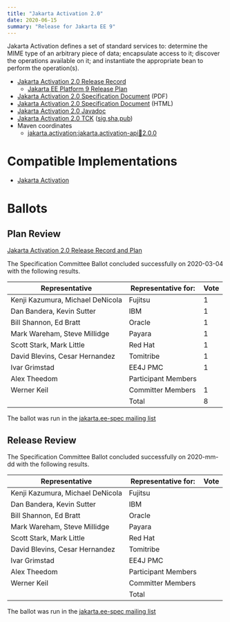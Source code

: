 ```yaml
---
title: "Jakarta Activation 2.0"
date: 2020-06-15
summary: "Release for Jakarta EE 9"
---
```

Jakarta Activation defines a set of standard services to: determine the
MIME type of an arbitrary piece of data; encapsulate access to it;
discover the operations available on it; and instantiate the
appropriate bean to perform the operation(s).

* [Jakarta Activation 2.0 Release Record](https://projects.eclipse.org/projects/ee4j.jaf/releases/2.0)
  * [Jakarta EE Platform 9 Release Plan](https://eclipse-ee4j.github.io/jakartaee-platform/jakartaee9/JakartaEE9ReleasePlan)
* [Jakarta Activation 2.0 Specification Document](activation-spec-2.0.pdf) (PDF)
* [Jakarta Activation 2.0 Specification Document](activation-spec-2.0.html) (HTML)
* [Jakarta Activation 2.0 Javadoc](./apidocs)
* [Jakarta Activation 2.0 TCK](https://download.eclipse.org/jakarta/activation/2.0/jakarta-activation-tck-2.0.0.zip) ([sig](https://download.eclipse.org/jakarta/activation/2.0/jakarta-activation-tck-2.0.0.zip.sig),[sha](https://download.eclipse.org/jakarta/activation/2.0/jakarta-activation-tck-2.0.0.zip.sha256),[pub](https://raw.githubusercontent.com/jakartaee/specification-committee/master/jakartaee-spec-committee.pub))
* Maven coordinates
  * [jakarta.activation:jakarta.activation-api:jar:2.0.0](https://search.maven.org/artifact/jakarta.activation/jakarta.activation-api/2.0.0/jar)


# Compatible Implementations

* [Jakarta Activation](https://eclipse-ee4j.github.io/jaf/)

# Ballots

## Plan Review

[Jakarta Activation 2.0 Release Record and Plan](https://projects.eclipse.org/projects/ee4j.jaf/releases/2.0/plan)

The Specification Committee Ballot concluded successfully on 2020-03-04 with the following results.

| Representative                                 | Representative for: | Vote |
|------------------------------------------------|---------------------|------|
| Kenji Kazumura, Michael DeNicola               | Fujitsu             |   1  |
| Dan Bandera, Kevin Sutter                      | IBM                 |   1  |
| Bill Shannon, Ed Bratt                         | Oracle              |   1  |
| Mark Wareham, Steve Millidge                   | Payara              |   1  |
| Scott Stark, Mark Little                       | Red Hat             |   1  |
| David Blevins, Cesar Hernandez                 | Tomitribe           |   1  |
| Ivar Grimstad                                  | EE4J PMC            |   1  |
| Alex Theedom                                   | Participant Members |      |
| Werner Keil                                    | Committer Members   |   1  |
|                                                | Total               |   8  |

The ballot was run in the [jakarta.ee-spec mailing list](https://www.eclipse.org/mhonarc/lists/jakarta.ee-spec/msg00629.html)

## Release Review

The Specification Committee Ballot concluded successfully on 2020-mm-dd with the following results.

| Representative                                 | Representative for: | Vote |
|------------------------------------------------|---------------------|------|
| Kenji Kazumura, Michael DeNicola               | Fujitsu             |      |
| Dan Bandera, Kevin Sutter                      | IBM                 |      |
| Bill Shannon, Ed Bratt                         | Oracle              |      |
| Mark Wareham, Steve Millidge                   | Payara              |      |
| Scott Stark, Mark Little                       | Red Hat             |      |
| David Blevins, Cesar Hernandez                 | Tomitribe           |      |
| Ivar Grimstad                                  | EE4J PMC            |      |
| Alex Theedom                                   | Participant Members |      |
| Werner Keil                                    | Committer Members   |      |
|                                                | Total               |      |

The ballot was run in the [jakarta.ee-spec mailing list]()